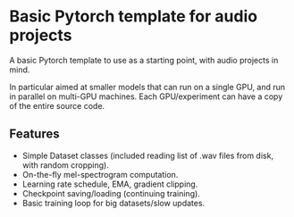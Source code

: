 # Basic Pytorch template for audio projects

A basic Pytorch template to use as a starting point, with audio projects in mind.

In particular aimed at smaller models that can run on a single GPU, and run in parallel on multi-GPU machines. Each GPU/experiment can have a copy of the entire source code.

## Features

- Simple Dataset classes (included reading list of .wav files from disk, with random cropping).
- On-the-fly mel-spectrogram computation.
- Learning rate schedule, EMA, gradient clipping.
- Checkpoint saving/loading (continuing training).
- Basic training loop for big datasets/slow updates.
